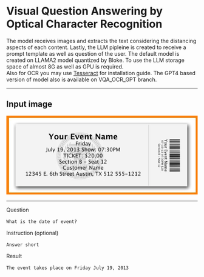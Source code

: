# Visual Question Answering by Optical Character Recognition

The model receives images and extracts the text considering the distancing aspects of each content. Lastly, the LLM pipleine is created to receive a prompt template as well as question of the user. The default model is created on LLAMA2 model quantized by Bloke. To use the LLM storage space of almost 8G as well as GPU is required.   
Also for OCR you may use [Tesseract](https://github.com/UB-Mannheim/tesseract/wiki) for installation guide.
The GPT4 based version of model also is available on VQA_OCR_GPT branch. 


<hr>

<h2>Input image</h2>
<img src='image.png'/>
<hr>

Question
```
What is the date of event?
```

Instruction (optional)
```
Answer short
```

Result
```
The event takes place on Friday July 19, 2013
```
